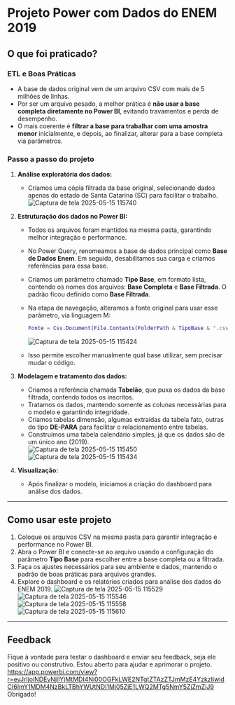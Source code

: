 # Projeto Power com Dados do ENEM 2019

## O que foi praticado?

### ETL e Boas Práticas

- A base de dados original vem de um arquivo CSV com mais de 5 milhões de linhas.  
- Por ser um arquivo pesado, a melhor prática é **não usar a base completa diretamente no Power BI**, evitando travamentos e perda de desempenho.  
- O mais coerente é **filtrar a base para trabalhar com uma amostra menor** inicialmente, e depois, ao finalizar, alterar para a base completa via parâmetros.

### Passo a passo do projeto

1. **Análise exploratória dos dados:**  
   - Criamos uma cópia filtrada da base original, selecionando dados apenas do estado de Santa Catarina (SC) para facilitar o trabalho.
![Captura de tela 2025-05-15 115740](https://github.com/user-attachments/assets/c52b079b-77b8-49ec-af84-de02511aaaaf)

2. **Estruturação dos dados no Power BI:**  
   - Todos os arquivos foram mantidos na mesma pasta, garantindo melhor integração e performance.  
   - No Power Query, renomeamos a base de dados principal como **Base de Dados Enem**. Em seguida, desabilitamos sua carga e criamos referências para essa base.  
   - Criamos um parâmetro chamado **Tipo Base**, em formato lista, contendo os nomes dos arquivos: **Base Completa** e **Base Filtrada**. O padrão ficou definido como **Base Filtrada**.  
   - Na etapa de navegação, alteramos a fonte original para usar esse parâmetro, via linguagem M:  
     ```m
     Fonte = Csv.Document(File.Contents(FolderPath & TipoBase & ".csv"))
     ```
     ![Captura de tela 2025-05-15 115424](https://github.com/user-attachments/assets/58cd56fb-5c05-4c71-b5b7-6843f790ce7e)

   - Isso permite escolher manualmente qual base utilizar, sem precisar mudar o código.

3. **Modelagem e tratamento dos dados:**  
   - Criamos a referência chamada **Tabelão**, que puxa os dados da base filtrada, contendo todos os inscritos.  
   - Tratamos os dados, mantendo somente as colunas necessárias para o modelo e garantindo integridade.  
   - Criamos tabelas dimensão, algumas extraídas da tabela fato, outras do tipo **DE-PARA** para facilitar o relacionamento entre tabelas.  
   - Construímos uma tabela calendário simples, já que os dados são de um único ano (2019).  
   ![Captura de tela 2025-05-15 115450](https://github.com/user-attachments/assets/5a362571-a1c9-4f57-acb4-3ac36baaf681)
   ![Captura de tela 2025-05-15 115434](https://github.com/user-attachments/assets/7217d0a3-ad9b-4c19-bd7f-751005e130c6)


4. **Visualização:**  
   - Após finalizar o modelo, iniciamos a criação do dashboard para análise dos dados.

---

## Como usar este projeto

1. Coloque os arquivos CSV na mesma pasta para garantir integração e performance no Power BI.  
2. Abra o Power BI e conecte-se ao arquivo usando a configuração do parâmetro **Tipo Base** para escolher entre a base completa ou a filtrada.  
3. Faça os ajustes necessários para seu ambiente e dados, mantendo o padrão de boas práticas para arquivos grandes.  
4. Explore o dashboard e os relatórios criados para análise dos dados do ENEM 2019.
 ![Captura de tela 2025-05-15 115529](https://github.com/user-attachments/assets/40921994-678c-4da3-8768-22b8a56804bb)
 ![Captura de tela 2025-05-15 115546](https://github.com/user-attachments/assets/88e38617-8e21-43d9-b3b0-cc1a64d5d9db)
 ![Captura de tela 2025-05-15 115558](https://github.com/user-attachments/assets/382dd07a-27c3-45e4-a482-406667352b4a)
 ![Captura de tela 2025-05-15 115610](https://github.com/user-attachments/assets/1c1ef906-5abd-4554-b340-b52dc77ec40a)



---

## Feedback

Fique à vontade para testar o dashboard e enviar seu feedback, seja ele positivo ou construtivo. Estou aberto para ajudar e aprimorar o projeto.<br>
https://app.powerbi.com/view?r=eyJrIjoiNDEyNjllYjMtMDI4Ni00OGFkLWE2NTgtZTAzZTJmMzE4YzkzIiwidCI6ImY1MDM4NzBkLTBhYWUtNDI1Mi05ZjE1LWQ2MTg5NmY5ZjZmZiJ9<br>
Obrigado!

